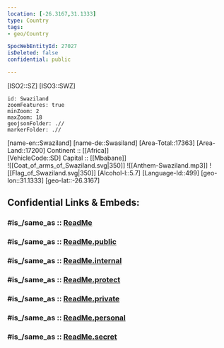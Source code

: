 ```yaml
---
location: [-26.3167,31.1333] 
type: Country
tags:
- geo/Country

SpocWebEntityId: 27027
isDeleted: false
confidential: public

---
```

[ISO2::SZ] 
[ISO3::SWZ] 
```leaflet
id: Swaziland
zoomFeatures: true 
minZoom: 2 
maxZoom: 18
geojsonFolder: .//
markerFolder: .//
```

[name-en::Swaziland] 
[name-de::Swasiland] 
[Area-Total::17363] 
[Area-Land::17200] 
Continent :: [[Africa]]  
[VehicleCode::SD] 
Capital :: [[Mbabane]]  
![[Coat_of_arms_of_Swaziland.svg|350]] 
![[Anthem-Swaziland.mp3]] 
![[Flag_of_Swaziland.svg|350]] 
[Alcohol-l::5.7] 
[Language-Id::499] 
[geo-lon::31.1333] 
[geo-lat::-26.3167] 


## Confidential Links & Embeds: 

### #is_/same_as :: [ReadMe](/_Standards/Earth/Continent/Africa/Africa~South/Swaziland/ReadMe.md) 

### #is_/same_as :: [ReadMe.public](/_public/Earth/Continent/Africa/Africa~South/Swaziland/ReadMe.public.md) 

### #is_/same_as :: [ReadMe.internal](/_internal/Earth/Continent/Africa/Africa~South/Swaziland/ReadMe.internal.md) 

### #is_/same_as :: [ReadMe.protect](/_protect/Earth/Continent/Africa/Africa~South/Swaziland/ReadMe.protect.md) 

### #is_/same_as :: [ReadMe.private](/_private/Earth/Continent/Africa/Africa~South/Swaziland/ReadMe.private.md) 

### #is_/same_as :: [ReadMe.personal](/_personal/Earth/Continent/Africa/Africa~South/Swaziland/ReadMe.personal.md) 

### #is_/same_as :: [ReadMe.secret](/_secret/Earth/Continent/Africa/Africa~South/Swaziland/ReadMe.secret.md)

